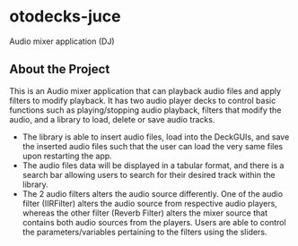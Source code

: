 # otodecks-juce
Audio mixer application (DJ)

## About the Project
This is an Audio mixer application that can playback audio files and apply filters to modify playback. It has two audio player decks to control basic functions such as playing/stopping audio playback, filters that modify the audio, and a library to load, delete or save audio tracks.

* The library is able to insert audio files, load into the DeckGUIs, and save the inserted audio files such that the user can load the very same files upon restarting the app. 
* The audio files data will be displayed in a tabular format, and there is a search bar allowing users to search for their desired track within the library.
* The 2 audio filters alters the audio source differently. One of the audio filter (IIRFilter) alters the audio source from respective audio players, whereas the other filter (Reverb Filter) alters the mixer source that contains both audio sources from the players. Users are able to control the parameters/variables pertaining to the filters using the sliders.

